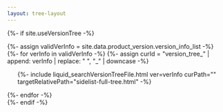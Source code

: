 ```yaml
---
layout: tree-layout
---
```


{%- if site.useVersionTree -%}
    <div id="version_tree_list">
        {%- assign validVerInfo = site.data.product_version.version_info_list -%}
        {%- for verInfo in validVerInfo -%}
            {%- assign curId = "version_tree_" | append: verInfo | replace: " ", "_" | downcase -%}
            <ul class="version-tree-container " id="{{ curId }}">
            {%- include liquid_searchVersionTreeFile.html ver=verInfo curPath="" targetRelativePath="sidelist-full-tree.html" -%}
            </ul>
        {%- endfor -%}
        <span id="complete_loading_tree"></span>
    </div>
{%- endif -%}
